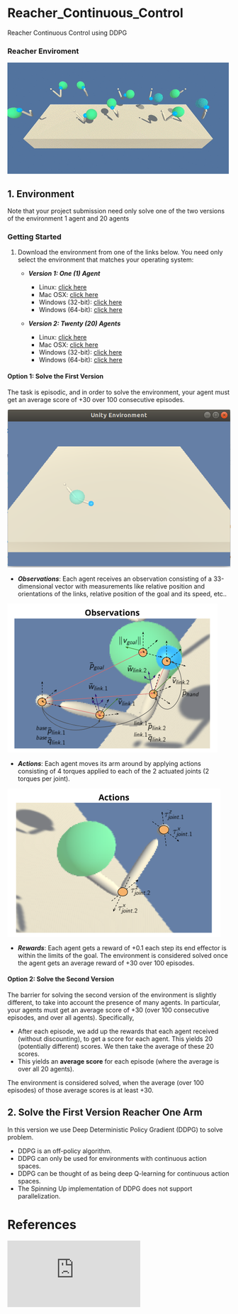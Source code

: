 # Reacher_Continuous_Control
Reacher Continuous Control using DDPG
### Reacher Enviroment
![Reacher](https://github.com/TriKnight/Reacher_Continuous_Control/blob/master/misc/reacher.gif)

## 1. Environment

Note that your project submission need only solve one of the two versions of the environment 1 agent and 20 agents

### Getting Started

1. Download the environment from one of the links below.  You need only select the environment that matches your operating system:

    - **_Version 1: One (1) Agent_**
        - Linux: [click here](https://s3-us-west-1.amazonaws.com/udacity-drlnd/P2/Reacher/one_agent/Reacher_Linux.zip)
        - Mac OSX: [click here](https://s3-us-west-1.amazonaws.com/udacity-drlnd/P2/Reacher/one_agent/Reacher.app.zip)
        - Windows (32-bit): [click here](https://s3-us-west-1.amazonaws.com/udacity-drlnd/P2/Reacher/one_agent/Reacher_Windows_x86.zip)
        - Windows (64-bit): [click here](https://s3-us-west-1.amazonaws.com/udacity-drlnd/P2/Reacher/one_agent/Reacher_Windows_x86_64.zip)

    - **_Version 2: Twenty (20) Agents_**
        - Linux: [click here](https://s3-us-west-1.amazonaws.com/udacity-drlnd/P2/Reacher/Reacher_Linux.zip)
        - Mac OSX: [click here](https://s3-us-west-1.amazonaws.com/udacity-drlnd/P2/Reacher/Reacher.app.zip)
        - Windows (32-bit): [click here](https://s3-us-west-1.amazonaws.com/udacity-drlnd/P2/Reacher/Reacher_Windows_x86.zip)
        - Windows (64-bit): [click here](https://s3-us-west-1.amazonaws.com/udacity-drlnd/P2/Reacher/Reacher_Windows_x86_64.zip)

#### Option 1: Solve the First Version

The task is episodic, and in order to solve the environment,  your agent must get an average score of +30 over 100 consecutive episodes.


![One Reacher](https://github.com/TriKnight/Reacher_Continuous_Control/blob/master/misc/one_agent.png)


- ***Observations***: Each agent receives an observation consisting of a 33-dimensional vector with measurements like relative position and orientations of the links, relative position of the goal and its speed, etc..

![Obseravations](https://github.com/TriKnight/Reacher_Continuous_Control/blob/master/misc/img_reacher_environment_observations.png)

- ***Actions***: Each agent moves its arm around by applying actions consisting of 4 torques applied to each of the 2 actuated joints (2 torques per joint).

![Actions](https://github.com/TriKnight/Reacher_Continuous_Control/blob/master/misc/img_reacher_environment_actions.png)

- ***Rewards***: Each agent gets a reward of +0.1 each step its end effector is within the limits of the goal. The environment is considered solved once the agent gets an average reward of +30 over 100 episodes.



#### Option 2: Solve the Second Version

The barrier for solving the second version of the environment is slightly different, to take into account the presence of many agents.  In particular, your agents must get an average score of +30 (over 100 consecutive episodes, and over all agents).  Specifically,
- After each episode, we add up the rewards that each agent received (without discounting), to get a score for each agent.  This yields 20 (potentially different) scores.  We then take the average of these 20 scores. 
- This yields an **average score** for each episode (where the average is over all 20 agents).

The environment is considered solved, when the average (over 100 episodes) of those average scores is at least +30. 

## 2. Solve the First Version Reacher One Arm
In this version we use Deep Deterministic Policy Gradient (DDPG) to solve problem.

- DDPG is an off-policy algorithm.
- DDPG can only be used for environments with continuous action spaces.
- DDPG can be thought of as being deep Q-learning for continuous action spaces.
- The Spinning Up implementation of DDPG does not support parallelization.


# References
![Open AI DDPG Algorithms](https://spinningup.openai.com/en/latest/algorithms/ddpg.html#id7)


